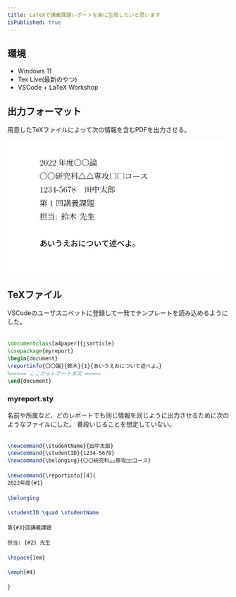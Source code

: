 ```yaml
---
title: LaTeXで講義課題レポートを楽に生成したいと思います
isPublished: true
---
```


## 環境

- Windows 11
- Tex Live(最新のやつ)
- VSCode + LaTeX Workshop

## 出力フォーマット

用意したTeXファイルによって次の情報を含むPDFを出力させる。

![想定するPDF](~/../../../assets/myreportlatexpdf.png)

## TeXファイル

VSCodeのユーザスニペットに登録して一発でテンプレートを読み込めるようにした。

``` tex

\documentclass[a4paper]{jsarticle}
\usepackage{myreport}
\begin{document}
\reportinfo{〇〇論}{鈴木}{1}{あいうえおについて述べよ。}
%===== ここからレポート本文 =====
\end{document}

```

### myreport.sty

名前や所属など、どのレポートでも同じ情報を同じように出力させるために次のようなファイルにした。
普段いじることを想定していない。

``` tex

\newcommand{\studentName}{田中太郎}
\newcommand{\studentID}{1234-5678}
\newcommand{\belonging}{〇〇研究科△△専攻□□コース}

\newcommand{\reportinfo}[4]{
2022年度{#1}

\belonging

\studentID \quad \studentName

第{#3}回講義課題

担当: {#2} 先生

\hspace{1em}

\emph{#4}

}

```
